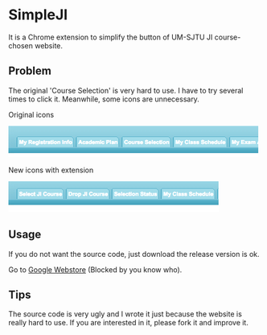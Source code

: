 # SimpleJI

It is a Chrome extension to simplify the button of UM-SJTU JI course-chosen website.

## Problem

The original 'Course Selection' is very hard to use. I have to try several times to click it. Meanwhile, some icons are unnecessary.

Original icons

![before](before.png)

New icons with extension

![after](after.png)

## Usage

If you do not want the source code, just download the release version is ok.

Go to [Google Webstore](https://chrome.google.com/webstore/detail/simpleji-%E5%AF%86%E9%99%A2%E9%80%89%E8%AF%BE%E7%BD%91%E7%AE%80%E5%8C%96/cnigahobbdabgapnnfklmnmnmhacbhdg/related?hl=en-US) (Blocked by you know who).

## Tips

The source code is very ugly and I wrote it just because the website is really hard to use. If you are interested in it, please fork it and improve it.
